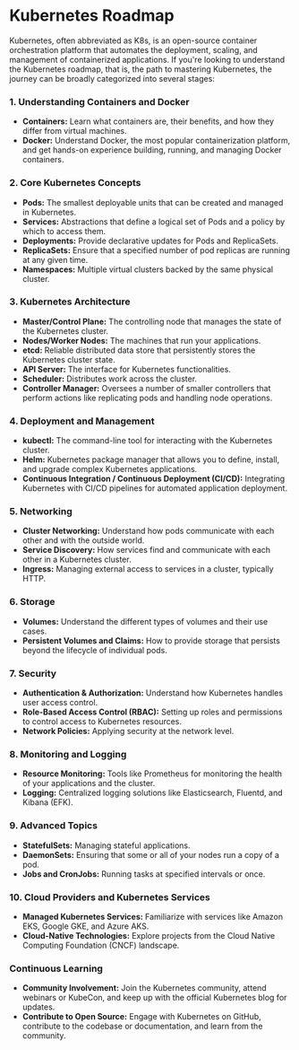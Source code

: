 # Kubernetes Roadmap

Kubernetes, often abbreviated as K8s, is an open-source container orchestration platform that automates the deployment, scaling, and management of containerized applications. If you're looking to understand the Kubernetes roadmap, that is, the path to mastering Kubernetes, the journey can be broadly categorized into several stages:

### 1. Understanding Containers and Docker
- **Containers:** Learn what containers are, their benefits, and how they differ from virtual machines.
- **Docker:** Understand Docker, the most popular containerization platform, and get hands-on experience building, running, and managing Docker containers.

### 2. Core Kubernetes Concepts
- **Pods:** The smallest deployable units that can be created and managed in Kubernetes.
- **Services:** Abstractions that define a logical set of Pods and a policy by which to access them.
- **Deployments:** Provide declarative updates for Pods and ReplicaSets.
- **ReplicaSets:** Ensure that a specified number of pod replicas are running at any given time.
- **Namespaces:** Multiple virtual clusters backed by the same physical cluster.

### 3. Kubernetes Architecture
- **Master/Control Plane:** The controlling node that manages the state of the Kubernetes cluster.
- **Nodes/Worker Nodes:** The machines that run your applications.
- **etcd:** Reliable distributed data store that persistently stores the Kubernetes cluster state.
- **API Server:** The interface for Kubernetes functionalities.
- **Scheduler:** Distributes work across the cluster.
- **Controller Manager:** Oversees a number of smaller controllers that perform actions like replicating pods and handling node operations.

### 4. Deployment and Management
- **kubectl:** The command-line tool for interacting with the Kubernetes cluster.
- **Helm:** Kubernetes package manager that allows you to define, install, and upgrade complex Kubernetes applications.
- **Continuous Integration / Continuous Deployment (CI/CD):** Integrating Kubernetes with CI/CD pipelines for automated application deployment.

### 5. Networking
- **Cluster Networking:** Understand how pods communicate with each other and with the outside world.
- **Service Discovery:** How services find and communicate with each other in a Kubernetes cluster.
- **Ingress:** Managing external access to services in a cluster, typically HTTP.

### 6. Storage
- **Volumes:** Understand the different types of volumes and their use cases.
- **Persistent Volumes and Claims:** How to provide storage that persists beyond the lifecycle of individual pods.

### 7. Security
- **Authentication & Authorization:** Understand how Kubernetes handles user access control.
- **Role-Based Access Control (RBAC):** Setting up roles and permissions to control access to Kubernetes resources.
- **Network Policies:** Applying security at the network level.

### 8. Monitoring and Logging
- **Resource Monitoring:** Tools like Prometheus for monitoring the health of your applications and the cluster.
- **Logging:** Centralized logging solutions like Elasticsearch, Fluentd, and Kibana (EFK).

### 9. Advanced Topics
- **StatefulSets:** Managing stateful applications.
- **DaemonSets:** Ensuring that some or all of your nodes run a copy of a pod.
- **Jobs and CronJobs:** Running tasks at specified intervals or once.

### 10. Cloud Providers and Kubernetes Services
- **Managed Kubernetes Services:** Familiarize with services like Amazon EKS, Google GKE, and Azure AKS.
- **Cloud-Native Technologies:** Explore projects from the Cloud Native Computing Foundation (CNCF) landscape.

### Continuous Learning
- **Community Involvement:** Join the Kubernetes community, attend webinars or KubeCon, and keep up with the official Kubernetes blog for updates.
- **Contribute to Open Source:** Engage with Kubernetes on GitHub, contribute to the codebase or documentation, and learn from the community.
